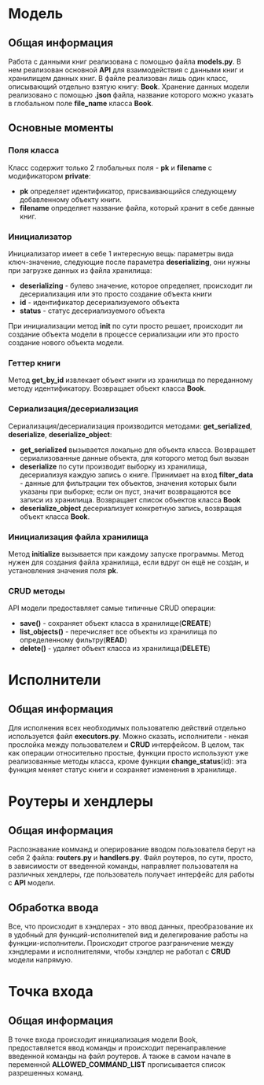 # Модель

## Общая информация

Работа с данными книг реализована с помощью файла **models.py**. В нем реализован основной **API** для взаимодействия с данными книг и хранилищем данных книг. В файле реализован лишь один класс, описывающий отдельно взятую книгу: **Book**. Хранение данных модели реализовано с помощью **.json** файла, название которого можно указать в глобальном поле **file_name** класса **Book**.

## Основные моменты
### Поля класса

Класс содержит только 2 глобальных поля - **pk** и **filename** с модификатором **private**:
- **pk** определяет идентификатор, присваивающийся следующему добавленному объекту книги.
- **filename** определяет название файла, который хранит в себе данные книг.
### Инициализатор

Инициализатор имеет в себе 1 интересную вещь: параметры вида ключ-значение, следующие после параметра **deserializing**, они нужны при загрузке данных из файла хранилища:

- **deserializing** - булево значение, которое определяет, происходит ли десериализация или это просто создание объекта книги
- **id** - идентификатор десериализуемого объекта
- **status** - статус десериализуемого объекта

При инициализации метод __init__ по сути просто решает, происходит ли создание объекта модели в процессе сериализации или это просто создание нового объекта модели.
### Геттер книги

Метод **get_by_id** извлекает объект книги из хранилища по переданному методу идентификатору. Возвращает объект класса **Book**.
### Сериализация/десериализация

Сериализация/десериализация производится методами: **get_serialized**, **deserialize**, **deserialize_object**:

- **get_serialized** вызывается локально для объекта класса. Возвращает сериализованные данные объекта, для которого метод был вызван
- **deserialize** по сути производит выборку из хранилища, десериализуя каждую запись о книге. Принимает на вход **filter_data** - данные для фильтрации тех объектов, значения которых были указаны при выборке; если он пуст, значит возвращаются все записи из хранилища. Возвращает список объектов класса **Book**
- **deserialize_object** десериализует конкретную запись, возвращая объект класса **Book**.
### Инициализация файла хранилища

Метод **initialize** вызывается при каждому запуске программы. Метод нужен для создания файла хранилища, если вдруг он ещё не создан, и установления значения поля **pk**.
### CRUD методы

API модели предоставляет самые типичные CRUD операции:

- **save()** - сохраняет объект класса в хранилище(**CREATE**)
- **list_objects()** - перечисляет все объекты из хранилища по определенному фильтру(**READ**) 
- **delete()** - удаляет объект класса из хранилища(**DELETE**)

# Исполнители
## Общая информация

Для исполнения всех необходимых пользователю действий отдельно используется файл **executors.py**. Можно сказать, исполнители - некая прослойка между пользователем и **CRUD** интерфейсом. В целом, так как операции относительно простые, функции просто используют уже реализованные методы класса, кроме функции **change_status**(id): эта функция меняет статус книги и сохраняет изменения в хранилище.

# Роутеры и хендлеры
## Общая информация

Распознавание комманд и оперирование вводом пользователя берут на себя 2 файла: **routers.py** и **handlers.py**. Файл роутеров, по сути, просто, в зависимости от введенной команды, направляет пользователя на различных хендлеры, где пользователь получает интерфейс для работы с **API** модели.

## Обработка ввода

Все, что происходит в хэндлерах - это ввод данных, преобразование их в удобный для функций-исполнителей вид и делегирование работы на функции-исполнители. Происходит строгое разграничение между хэндлерами и исполнителями, чтобы хэндлер не работал с **CRUD** модели напрямую.

# Точка входа

## Общая информация

В точке входа происходит инициализация модели Book, предоставляется ввод команды и происходит перенаправление введенной команды на файл роутеров. А также в самом начале в переменной **ALLOWED_COMMAND_LIST** прописывается список разрешенных команд.